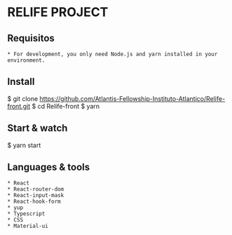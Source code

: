 # RELIFE PROJECT

## Requisitos
	* For development, you only need Node.js and yarn installed in your environment.

## Install

  $ git clone https://github.com/Atlantis-Fellowship-Instituto-Atlantico/Relife-front.git
  $ cd Relife-front
  $ yarn

## Start & watch

  $ yarn start

## Languages & tools
	* React
	* React-router-dom
	* React-input-mask
	* React-hook-form
	* yup
	* Typescript
	* CSS
	* Material-ui


